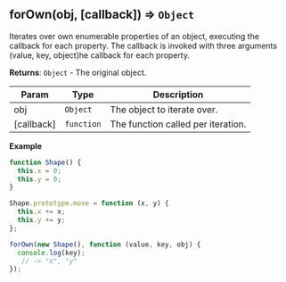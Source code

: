 <a name="forOwn"></a>

## forOwn(obj, [callback]) ⇒ <code>Object</code>

Iterates over own enumerable properties of an object, executing the callback for each property.
The callback is invoked with three arguments (value, key, object)he callback for each property.

**Returns**: <code>Object</code> - The original object.  

| Param | Type | Description |
| --- | --- | --- |
| obj | <code>Object</code> | The object to iterate over. |
| [callback] | <code>function</code> | The function called per iteration. |

**Example**
```js
function Shape() {
  this.x = 0;
  this.y = 0;
}

Shape.prototype.move = function (x, y) {
  this.x += x;
  this.y += y;
};

forOwn(new Shape(), function (value, key, obj) {
  console.log(key);
   // -> "x", "y"
});
```
